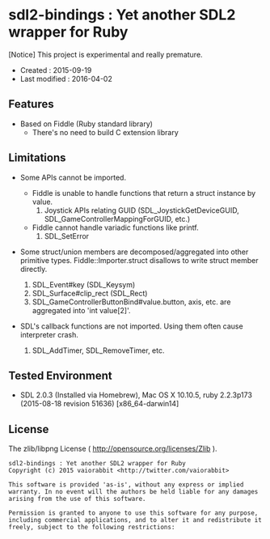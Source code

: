 <!-- -*- mode:markdown; coding:utf-8; -*- -->

# sdl2-bindings : Yet another SDL2 wrapper for Ruby #

[Notice] This project is experimental and really premature.

*   Created : 2015-09-19
*   Last modified : 2016-04-02

## Features ##

*   Based on Fiddle (Ruby standard library)
    *   There's no need to build C extension library


## Limitations ##

*   Some APIs cannot be imported.
	*   Fiddle is unable to handle functions that return a struct instance by value.
		1.  Joystick APIs relating GUID (SDL_JoystickGetDeviceGUID, SDL_GameControllerMappingForGUID, etc.)
	*   Fiddle cannot handle variadic functions like printf.
		1.  SDL_SetError

*   Some struct/union members are decomposed/aggregated into other primitive types. Fiddle::Importer.struct disallows to write struct member directly.
	1.  SDL_Event#key (SDL_Keysym)
	2.  SDL_Surface#clip_rect (SDL_Rect)
	3.  SDL_GameControllerButtonBind#value.button, axis, etc. are aggregated into 'int value[2]'.

*   SDL's callback functions are not imported. Using them often cause interpreter crash.
	1.  SDL_AddTimer, SDL_RemoveTimer, etc.


## Tested Environment ##

*   SDL 2.0.3 (Installed via Homebrew), Mac OS X 10.10.5, ruby 2.2.3p173 (2015-08-18 revision 51636) [x86_64-darwin14]


## License ##

The zlib/libpng License ( http://opensource.org/licenses/Zlib ).

    sdl2-bindings : Yet another SDL2 wrapper for Ruby
    Copyright (c) 2015 vaiorabbit <http://twitter.com/vaiorabbit>

    This software is provided 'as-is', without any express or implied
    warranty. In no event will the authors be held liable for any damages
    arising from the use of this software.

    Permission is granted to anyone to use this software for any purpose,
    including commercial applications, and to alter it and redistribute it
    freely, subject to the following restrictions:
